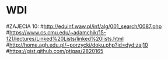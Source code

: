 # WDI
#ZAJECIA 10:
#http://eduinf.waw.pl/inf/alg/001_search/0087.php
#https://www.cs.cmu.edu/~adamchik/15-121/lectures/Linked%20Lists/linked%20lists.html
#http://home.agh.edu.pl/~porzycki/doku.php?id=dyd:zaj10
#https://gist.github.com/ptigas/2820165
